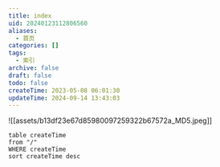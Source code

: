 ```yaml
---
title: index
uid: 20240123112806560
aliases:
  - 首页
categories: []
tags:
  - 索引
archive: false
draft: false
todo: false
createTime: 2023-05-08 06:01:30
updateTime: 2024-09-14 13:43:03
---
```


![[assets/b13df23e67d85980097259322b67572a_MD5.jpeg]]

```dataview
table createTime
from "/"
WHERE createTime
sort createTime desc
```
